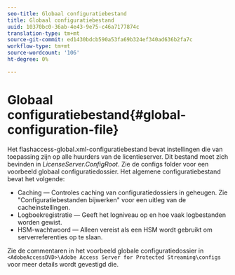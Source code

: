 ```yaml
---
seo-title: Globaal configuratiebestand
title: Globaal configuratiebestand
uuid: 10370bc0-36ab-4e43-9e75-c46a7177874c
translation-type: tm+mt
source-git-commit: ed1430bdcb590a53fa69b324ef340ad636b2fa7c
workflow-type: tm+mt
source-wordcount: '106'
ht-degree: 0%

---
```



# Globaal configuratiebestand{#global-configuration-file}

Het flashaccess-global.xml-configuratiebestand bevat instellingen die van toepassing zijn op alle huurders van de licentieserver. Dit bestand moet zich bevinden in *LicenseServer.ConfigRoot*. Zie de configs folder voor een voorbeeld globaal configuratiedossier. Het algemene configuratiebestand bevat het volgende:

* Caching — Controles caching van configuratiedossiers in geheugen. Zie &quot;Configuratiebestanden bijwerken&quot; voor een uitleg van de cacheinstellingen.
* Logboekregistratie — Geeft het logniveau op en hoe vaak logbestanden worden gewist.
* HSM-wachtwoord — Alleen vereist als een HSM wordt gebruikt om serverreferenties op te slaan.

Zie de commentaren in het voorbeeld globale configuratiedossier in `<AdobeAccessDVD>\Adobe Access Server for Protected Streaming\configs` voor meer details wordt gevestigd die.
